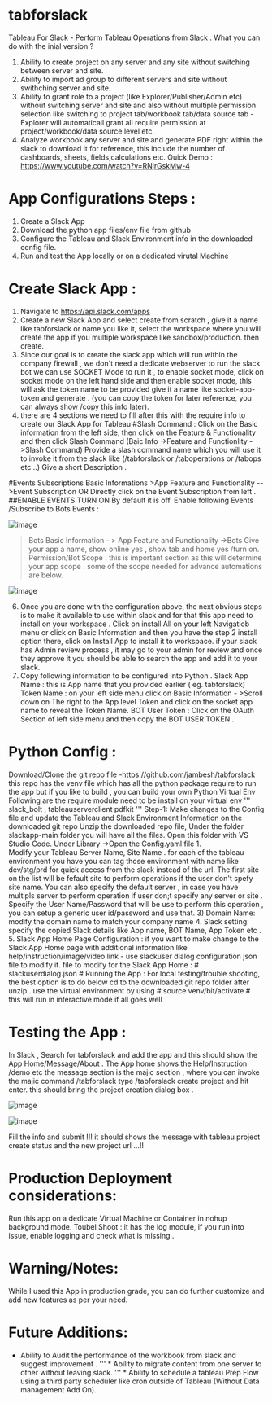 # tabforslack
Tableau For Slack - Perform Tableau Operations from Slack . What you can do with the inial version ?
1.	Ability to create project on any server and any site without switching between server and site.
2.	Ability to import ad group to different servers and site without swithching server and site.
3.	Ability to grant role to a project (like Explorer/Publisher/Admin etc) without switching server and site and also without multiple permission selection like switching to project tab/workbook tab/data source tab - Explorer will automaticall grant all require permission at project/workbook/data source level etc.
4.	Analyze workbook any server and site and generate PDF right within the slack to download it for reference, this include the number of dashboards, sheets, fields,calculations etc.
Quick Demo : https://www.youtube.com/watch?v=RNjrGskMw-4
# App Configurations Steps :
1.	Create a Slack App
2.	Download the python app files/env file from github
3.	Configure the Tableau and Slack Environment info in the downloaded config file.
4.	Run and test the App locally or on a dedicated virutal Machine
# Create Slack App :
1.	Navigate to https://api.slack.com/apps
2.	Create a new Slack App and select create from scratch , give it a name like tabforslack or name you like it, select the workspace where you will create the app if you multiple workspace like sandbox/production. then create.
3.	Since our goal is to create the slack app which will run within the company firewall , we don't need a dedicate webserver to run the slack bot we can use SOCKET Mode to run it , to enable socket mode, click on socket mode on the left hand side and then enable socket mode, this will ask the token name to be provided give it a name like socket-app-token and generate . (you can copy the token for later reference, you can always show /copy this info later).
4.	there are 4 sections we need to fill after this with the require info to create our Slack App for Tableau #Slash Command : Click on the Basic information from the left side, then click on the Feature & Functionality and then click Slash Command (Baic Info ->Feature and Functionlity ->Slash Command) Provide a slash command name which you will use it to invoke it from the slack like (/tabforslack or /taboperations or /tabops etc ..) Give a short Description .
   
#Events Subscriptions Basic Informations >App Feature and Functionality -->Event Subscription OR Directly click on the Event Subscription from left . 
##ENABLE EVENTS TURN ON By default it is off. Enable following Events /Subscribe to Bots Events :  

![image](https://github.com/jambesh/tabforslack-app/assets/12127470/486ffed7-1f9b-4674-a227-fe5cb3d5fe83)


 > Bots Basic Information - > App Feature and Functionality ->Bots Give your app a name, show online yes , show tab and home yes /turn on.
 > Permission/Bot Scope : this is important section as this will determine your app scope . some of the scope needed for advance automations are below.


![image](https://github.com/jambesh/tabforslack-app/assets/12127470/a027e069-fce2-40e7-9dff-10315c3f8280)

6.	Once you are done with the configuration above, the next obvious steps is to make it available to use within slack and for that this app need to install on your workspace . Click on install All on your left Navigatiob menu or click on Basic Information and then you have the step 2 install option there, click on Install App to install it to workspace. if your slack has Admin review process , it may go to your admin for review and once they approve it you should be able to search the app and add it to your slack.
7.	Copy following information to be configured into Python . Slack App Name : this is App name that you provided earlier ( eg. tabforslack) Token Name : on your left side menu click on Basic Information - >Scroll down on The right to the App level Token and click on the socket app name to reveal the Token Name. BOT User Token : Click on the OAuth Section of left side menu and then copy the BOT USER TOKEN .
# Python Config :
Download/Clone the git repo file -https://github.com/jambesh/tabforslack this repo has the venv file which has all the python package require to run the app but if you like to build , you can build your own Python Virtual Env Following are the require module need to be install on your virtual env ''' slack_bolt , tableauserverclient pdfkit '''
Step-1: Make changes to the Config file and update the Tableau and Slack Environment Information on the downloaded git repo
Unzip the downloaded repo file, Under the folder slackapp-main folder you will have all the files. Open this folder with VS Studio Code. Under Library ->Open the Config.yaml file
1.	
Modify your Tableau Server Name, Site Name . for each of the tableau environment you have you can tag those environment with name like dev/stg/prd for quick access from the slack instead of the url. The first site on the list will be fefault site to perform operations if the user don't spefy site name. You can also specify the default server , in case you have multipls server to perform operation if user don;t specify any server or site . Specify the User Name/Password that will be use to perform this operation , you can setup a generic user id/password and use that. 3) Domain Name: modify the domain name to match your company name
4.	Slack setting: specify the copied Slack details like App name, BOT Name, App Token etc .
5.	Slack App Home Page Configuration : if you want to make change to the Slack App Home page with additional information like help/instruction/image/video link - use slackuser dialog configuration json file to modify it. file to modify for the Slack App Home : # slackuserdialog.json #
Running the App :
For local testing/trouble shooting, the best option is to do below cd to the downloaded git repo folder after unzip . use the virtual environment by using # source venv/bit/activate # this will run in interactive mode if all goes well
# Testing the App :
In Slack , Search for tabforslack and add the app and this should show the App Home/Message/About . The App home shows the Help/Instruction /demo etc the message section is the majic section , where you can invoke the majic command /tabforslack
type /tabforslack create project and hit enter. this should bring the project creation dialog box .

 ![image](https://github.com/jambesh/tabforslack-app/assets/12127470/d49c618b-a34d-4d9f-bdec-7f41a872eaa5)

![image](https://github.com/jambesh/tabforslack-app/assets/12127470/9bcd261d-89c1-4199-a3df-e549aeeaa580)

 
Fill the info and submit !!! it should shows the message with tableau project create status and the new project url ...!!
# Production Deployment considerations:
Run this app on a dedicate Virtual Machine or Container in nohup background mode.
Toubel Shoot : it has the log module, if you run into issue, enable logging and check what is missing .

# Warning/Notes:
While I used this App in production grade, you can do further customize and add new features as per your need.

# Future Additions:
* Ability to Audit the performance of the workbook from slack and suggest improvement . 
''' * Ability to migrate content from one server to other without leaving slack. 
''' * Ability to schedule a tableau Prep Flow using a third party scheduler like cron outside of Tableau (Without Data management Add On).
